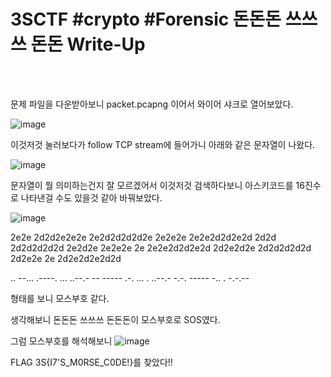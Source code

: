 <!DOCTYPE html>
<html>
<head>
        <link rel="stylesheet" type="text/css" href="sytle.css">
</head>
<body>
        <h1>3SCTF #crypto #Forensic 돈돈돈 쓰쓰쓰 돈돈 Write-Up</h1>
</body>
<br>
<br>
</html>

문제 파일을 다운받아보니 packet.pcapng 이어서 와이어 샤크로 열어보았다.

![image](https://github.com/user-attachments/assets/38965292-51dd-4a00-90ca-fe8989aa431a)

이것저것 눌러보다가 follow TCP stream에 들어가니 아래와 같은 문자열이 나왔다.

![image](https://github.com/user-attachments/assets/66b5109a-9b5a-49f2-b951-29a6f011bda4)

문자열이 뭘 의미하는건지 잘 모르겠어서 이것저것 검색하다보니 아스키코드를 16진수로 나타낸걸 수도 있을것 같아 바꿔보았다. 

![image](https://github.com/user-attachments/assets/110df972-cb2d-4198-bab1-df5f0f7bc1fd)

2e2e 2d2d2e2e2e 2e2d2d2d2d2e 2e2e2e 2e2e2d2d2e2d 2d2d 2d2d2d2d2d 2e2d2e 2e2e2e 2e 2e2e2d2d2e2d 2d2e2d2e 2d2d2d2d2d 2d2e2e 2e 2d2e2d2e2d2d

.. --... .----. ... ..--.- -- ----- .-. ... . ..--.- -.-. ----- -.. . -.-.--

형태를 보니 모스부호 같다.

생각해보니 돈돈돈 쓰쓰쓰 돈돈돈이 모스부호로 SOS였다.

그럼 모스부호를 해석해보니
![image](https://github.com/user-attachments/assets/b26aaeb6-c992-4822-a5ac-880d4df82a47)

FLAG 3S{I7'S_M0RSE_C0DE!}를 찾았다!!

